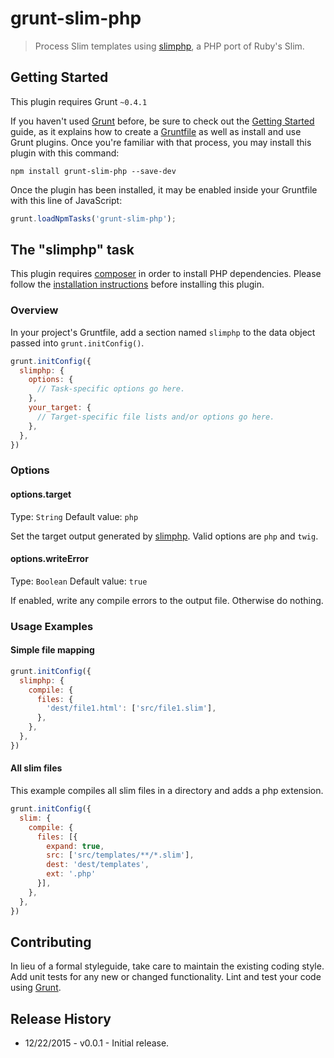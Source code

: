 # grunt-slim-php

> Process Slim templates using [slimphp](https://github.com/clthck/slimphp), a PHP port of Ruby's Slim.

## Getting Started
This plugin requires Grunt `~0.4.1`

If you haven't used [Grunt](http://gruntjs.com/) before, be sure to check out the [Getting Started](http://gruntjs.com/getting-started) guide, as it explains how to create a [Gruntfile](http://gruntjs.com/sample-gruntfile) as well as install and use Grunt plugins. Once you're familiar with that process, you may install this plugin with this command:

```shell
npm install grunt-slim-php --save-dev
```

Once the plugin has been installed, it may be enabled inside your Gruntfile with this line of JavaScript:

```js
grunt.loadNpmTasks('grunt-slim-php');
```

## The "slimphp" task

This plugin requires [composer](http://getcomposer.org/) in order to install PHP dependencies. Please follow the [installation instructions](http://getcomposer.org/doc/00-intro.md#system-requirements) before installing this plugin.

### Overview
In your project's Gruntfile, add a section named `slimphp` to the data object passed into `grunt.initConfig()`.

```js
grunt.initConfig({
  slimphp: {
    options: {
      // Task-specific options go here.
    },
    your_target: {
      // Target-specific file lists and/or options go here.
    },
  },
})
```

### Options

#### options.target
Type: `String`
Default value: `php`

Set the target output generated by [slimphp](https://github.com/clthck/slimphp). Valid options are `php` and `twig`.

#### options.writeError
Type: `Boolean`
Default value: `true`

If enabled, write any compile errors to the output file. Otherwise do nothing.

### Usage Examples

#### Simple file mapping

```js
grunt.initConfig({
  slimphp: {
    compile: {
      files: {
        'dest/file1.html': ['src/file1.slim'],
      },
    },
  },
})
```

#### All slim files
This example compiles all slim files in a directory and adds a php extension.

```js
grunt.initConfig({
  slim: {
    compile: {
      files: [{
        expand: true,
        src: ['src/templates/**/*.slim'],
        dest: 'dest/templates',
        ext: '.php'
      }],
    },
  },
})
```

## Contributing
In lieu of a formal styleguide, take care to maintain the existing coding style. Add unit tests for any new or changed functionality. Lint and test your code using [Grunt](http://gruntjs.com/).

## Release History

* 12/22/2015 - v0.0.1 - Initial release.
